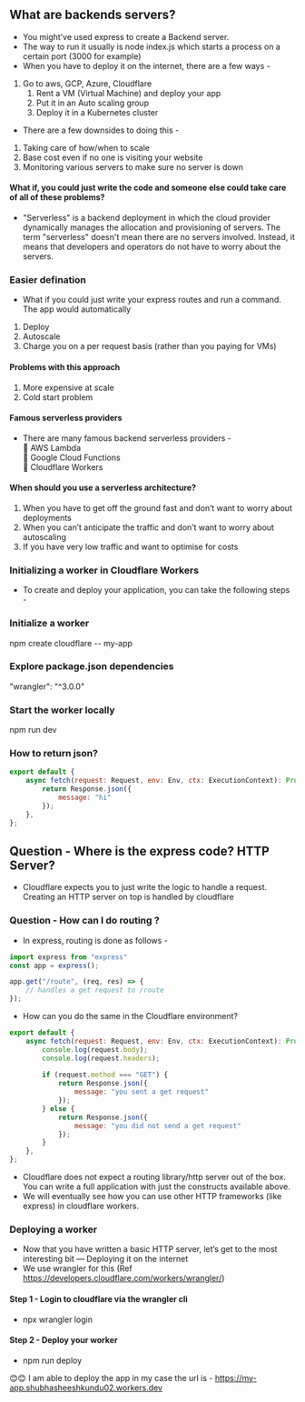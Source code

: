 ## What are backends servers?
* You might’ve used express to create a Backend server.
* The way to run it usually is node index.js which starts a process on a certain port (3000 for example)
* When you have to deploy it on the internet, there are a few ways - 
1. Go to aws, GCP, Azure, Cloudflare
   1. Rent a VM (Virtual Machine) and deploy your app
   2. Put it in an Auto scaling group
   3. Deploy it in a Kubernetes cluster
 
* There are a few downsides to doing this - 
1. Taking care of how/when to scale 
2. Base cost even if no one is visiting your website
3. Monitoring various servers to make sure no server is down
 
#### What if, you could just write the code and someone else could take care of all of these problems?

* "Serverless" is a backend deployment in which the cloud provider dynamically manages the allocation and provisioning of servers. The term "serverless" doesn't mean there are no servers involved. Instead, it means that developers and operators do not have to worry about the servers.

### Easier defination
* What if you could just write your express routes and run a command. The app would automatically 
1. Deploy
2. Autoscale
3. Charge you on a per request basis (rather than you paying for VMs)

#### Problems with this approach
1. More expensive at scale
2. Cold start problem

#### Famous serverless providers
* There are many famous backend serverless providers - <br>
🔴 AWS Lambda </br>
🔴 Google Cloud Functions<br>
🔴 Cloudflare Workers

#### When should you use a serverless architecture?

1. When you have to get off the ground fast and don’t want to worry about deployments
2. When you can’t anticipate the traffic and don’t want to worry about autoscaling
3. If you have very low traffic and want to optimise for costs


### Initializing a worker in Cloudflare Workers
* To create and deploy your application, you can take the following steps - 
### Initialize a worker
npm create cloudflare -- my-app

### Explore package.json dependencies
"wrangler": "^3.0.0"

### Start the worker locally
npm run dev

### How to return json?
```.js
export default {
	async fetch(request: Request, env: Env, ctx: ExecutionContext): Promise<Response> {
		return Response.json({
			message: "hi"
		});
	},
};
```

## Question - Where is the express code? HTTP Server?
* Cloudflare expects you to just write the logic to handle a request. 
Creating an HTTP server on top is handled by cloudflare

### Question - How can I do routing ? 
* In express, routing is done as follows -
```.js
import express from "express"
const app = express();

app.get("/route", (req, res) => {
	// handles a get request to /route
});
```
* How can you do the same in the Cloudflare environment?
```.js
export default {
	async fetch(request: Request, env: Env, ctx: ExecutionContext): Promise<Response> {
		console.log(request.body);
		console.log(request.headers);
		
		if (request.method === "GET") {
			return Response.json({
				message: "you sent a get request"
			});
		} else {
			return Response.json({
				message: "you did not send a get request"
			});
		}
	},
};
```
* Cloudflare does not expect a routing library/http server out of the box. You can write a full application with just the constructs available above.
* We will eventually see how you can use other HTTP frameworks (like express) in cloudflare workers.


### Deploying a worker
* Now that you have written a basic HTTP server, let’s get to the most interesting bit — Deploying it on the internet
* We use wrangler for this (Ref https://developers.cloudflare.com/workers/wrangler/)

#### Step 1 - Login to cloudflare via the wrangler cli
* npx wrangler login

#### Step 2 - Deploy your worker
* npm run deploy


😊😊 I am able to deploy the app in my case the url is - https://my-app.shubhasheeshkundu02.workers.dev


